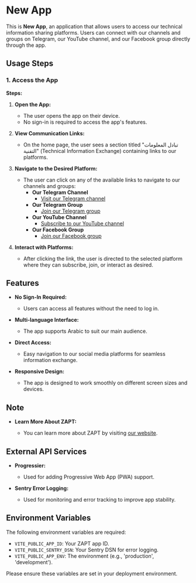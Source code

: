# New App

This is **New App**, an application that allows users to access our technical information sharing platforms. Users can connect with our channels and groups on Telegram, our YouTube channel, and our Facebook group directly through the app.

## Usage Steps

### 1. Access the App

**Steps:**

1. **Open the App:**

   - The user opens the app on their device.
   - No sign-in is required to access the app's features.

2. **View Communication Links:**

   - On the home page, the user sees a section titled "تبادل المعلومات التقنية" (Technical Information Exchange) containing links to our platforms.

3. **Navigate to the Desired Platform:**

   - The user can click on any of the available links to navigate to our channels and groups:
     - **Our Telegram Channel**
       - [Visit our Telegram channel](https://t.me/echangetec)
     - **Our Telegram Group**
       - [Join our Telegram group](https://t.me/Youness_be)
     - **Our YouTube Channel**
       - [Subscribe to our YouTube channel](https://www.youtube.com/@echangetec)
     - **Our Facebook Group**
       - [Join our Facebook group](https://www.facebook.com/groups/1802881706649541/?ref=share)

4. **Interact with Platforms:**

   - After clicking the link, the user is directed to the selected platform where they can subscribe, join, or interact as desired.

## Features

- **No Sign-In Required:**

  - Users can access all features without the need to log in.

- **Multi-language Interface:**

  - The app supports Arabic to suit our main audience.

- **Direct Access:**

  - Easy navigation to our social media platforms for seamless information exchange.

- **Responsive Design:**

  - The app is designed to work smoothly on different screen sizes and devices.

## Note

- **Learn More About ZAPT:**

  - You can learn more about ZAPT by visiting [our website](https://www.zapt.ai).

## External API Services

- **Progressier:**

  - Used for adding Progressive Web App (PWA) support.

- **Sentry Error Logging:**

  - Used for monitoring and error tracking to improve app stability.

## Environment Variables

The following environment variables are required:

- `VITE_PUBLIC_APP_ID`: Your ZAPT app ID.
- `VITE_PUBLIC_SENTRY_DSN`: Your Sentry DSN for error logging.
- `VITE_PUBLIC_APP_ENV`: The environment (e.g., 'production', 'development').

Please ensure these variables are set in your deployment environment.